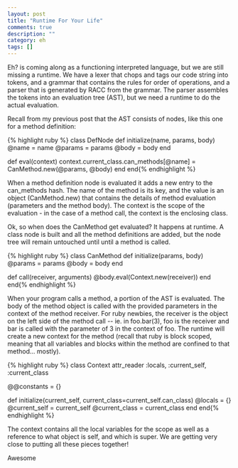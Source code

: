```yaml
---
layout: post
title: "Runtime For Your Life"
comments: true
description: ""
category: eh
tags: []
---
```


Eh? is coming along as a functioning interpreted language, but we are still missing a runtime. We have a lexer that chops and tags our code string into tokens, and a grammar that contains the rules for order of operations, and a parser that is generated by RACC from the grammar. The parser assembles the tokens into an evaluation tree (AST), but we need a runtime to do the actual evaluation.

Recall from my previous post that the AST consists of nodes, like this one for a method definition:

{% highlight ruby %}
class DefNode
  def initialize(name, params, body)
    @name = name
    @params = params
    @body = body
  end

  def eval(context)
    context.current_class.can_methods[@name] = CanMethod.new(@params, @body)
  end
end{% endhighlight %}

When a method definition node is evaluated it adds a new entry to the can_methods hash. The name of the method is its key, and the value is an object (CanMethod.new) that contains the details of method evaluation (parameters and the method body). The context is the scope of the evaluation - in the case of a method call, the context is the enclosing class.

Ok, so when does the CanMethod get evaluated? It happens at runtime. A class node is built and all the method definitions are added, but the node tree will remain untouched until until a method is called.

{% highlight ruby %}
class CanMethod
  def initialize(params, body)
    @params = params
    @body = body
  end

  def call(receiver, arguments)
    @body.eval(Context.new(receiver))
  end
end{% endhighlight %}

When your program calls a method, a portion of the AST is evaluated. The body of the method object is called with the provided parameters in the context of the method receiver. For ruby newbies, the receiver is the object on the left side of the method call -- ie. in foo.bar(3), foo is the receiver and bar is called with the parameter of 3 in the context of foo.  The runtime will create a new context for the method (recall that ruby is block scoped, meaning that all variables and blocks within the method are confined to that method... mostly).

{% highlight ruby %}
class Context
  attr_reader :locals, :current_self, :current_class

  @@constants = {}

  def initialize(current_self, current_class=current_self.can_class)
    @locals = {}
    @current_self = current_self
    @current_class = current_class
  end
end{% endhighlight %}

The context contains all the local variables for the scope as well as a reference to what object is self, and which is super. We are getting very close to putting all these pieces together!

Awesome